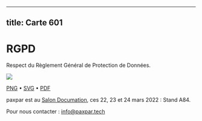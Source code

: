 
---
title: Carte 601
---

# RGPD

Respect du Règlement Général de Protection de Données.


![](https://media.paxpar.tech/ludi/card_601_recto.png)

[PNG](https://media.paxpar.tech/ludi/card_601_recto.png) • [SVG](https://media.paxpar.tech/ludi/card_601_recto.svg) • [PDF](https://media.paxpar.tech/ludi/card_601_recto.pdf)

paxpar est au [Salon Documation](https://www.documation.fr/info_societe/527/paxpartech.html), ces 22, 23 et 24 mars 2022 : Stand A84.

Pour nous contacter : info@paxpar.tech


